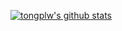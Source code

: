 [![tongplw's github stats](https://github-readme-stats.vercel.app/api?username=tongplw)](https://github.com/anuraghazra/github-readme-stats)
